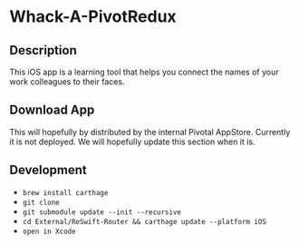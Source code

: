 # Whack-A-PivotRedux

## Description
This iOS app is a learning tool that helps you connect the names of your work colleagues to their faces.

## Download App
This will hopefully by distributed by the internal Pivotal AppStore.  Currently it is not deployed.  We will hopefully update this section when it is.

## Development
 * `brew install carthage`
 * `git clone`
 * `git submodule update --init --recursive`
 * `cd External/ReSwift-Router && carthage update --platform iOS`
 * `open in Xcode`
